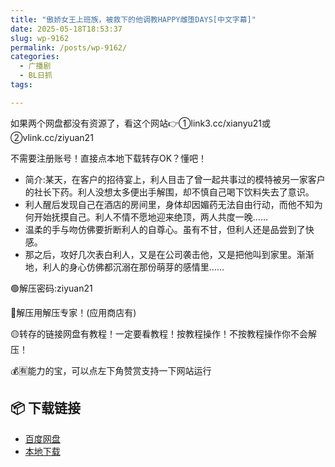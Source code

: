 ```yaml
---
title: "傲娇女王上班族，被救下的他调教HAPPY雌堕DAYS[中文字幕]"
date: 2025-05-18T18:53:37
slug: wp-9162
permalink: /posts/wp-9162/
categories:
  - 广播剧
  - BL日抓
tags:

---
```


如果两个网盘都没有资源了，看这个网站👉①link3.cc/xianyu21或②vlink.cc/ziyuan21

不需要注册账号！直接点本地下载转存OK？懂吧！

*   简介:某天，在客户的招待宴上，利人目击了曾一起共事过的模特被另一家客户的社长下药。利人没想太多便出手解围，却不慎自己喝下饮料失去了意识。
*   利人醒后发现自己在酒店的房间里，身体却因媚药无法自由行动，而他不知为何开始抚摸自己。利人不情不愿地迎来绝顶，两人共度一晚……
*   温柔的手与吻仿佛要折断利人的自尊心。虽有不甘，但利人还是品尝到了快感。
*   那之后，攻好几次表白利人，又是在公司袭击他，又是把他叫到家里。渐渐地，利人的身心仿佛都沉溺在那份萌芽的感情里……

🟢解压密码:ziyuan21

🔵解压用解压专家！(应用商店有)

🟡转存的链接网盘有教程！一定要看教程！按教程操作！不按教程操作你不会解压！

💰🈶能力的宝，可以点左下角赞赏支持一下网站运行

## 📦 下载链接
- [百度网盘](https://blziyuan21.com/pay-download/9162?key=151ee446b9&down_id=0)
- [本地下载](https://blziyuan21.com/pay-download/9162?key=151ee446b9&down_id=1)

